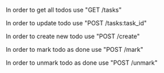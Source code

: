 In order to get all todos use "GET /tasks"

In order to update todo use "POST /tasks:task_id"

In order to create new todo use "POST /create"

In order to mark todo as done use "POST /mark"

In order to unmark todo as done use "POST /unmark"
